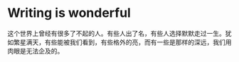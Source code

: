 # Writing is wonderful

这个世界上曾经有很多了不起的人。有些人出了名，有些人选择默默走过一生。犹如繁星满天，有些能被我们看到，有些格外的亮，而有一些是那样的深远，我们用肉眼是无法企及的。



